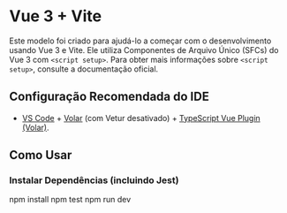 # Vue 3 + Vite

Este modelo foi criado para ajudá-lo a começar com o desenvolvimento usando Vue 3 e Vite. Ele utiliza Componentes de Arquivo Único (SFCs) do Vue 3 com `<script setup>`. Para obter mais informações sobre `<script setup>`, consulte a documentação oficial.

## Configuração Recomendada do IDE

- [VS Code](https://code.visualstudio.com/) + [Volar](https://marketplace.visualstudio.com/items?itemName=Vue.volar) (com Vetur desativado) + [TypeScript Vue Plugin (Volar)](https://marketplace.visualstudio.com/items?itemName=Vue.vscode-typescript-vue-plugin).

## Como Usar

### Instalar Dependências (incluindo Jest)

npm install
npm test
npm run dev

